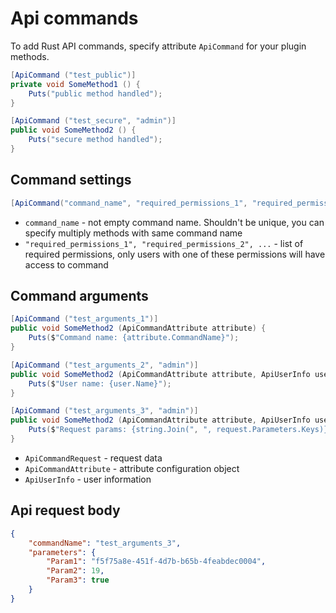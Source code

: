 # Api commands
To add Rust API commands, specify attribute `ApiCommand` for your plugin methods.
```C#
[ApiCommand ("test_public")]
private void SomeMethod1 () {
    Puts("public method handled");
}

[ApiCommand ("test_secure", "admin")]
public void SomeMethod2 () {
    Puts("secure method handled");
}
```

## Command settings 
```C#
[ApiCommand("command_name", "required_permissions_1", "required_permissions_2", ...)]
```

- `command_name` - not empty command name. Shouldn't be unique, you can specify multiply methods with same command name
- `"required_permissions_1", "required_permissions_2", ...` - list of required permissions, only users with one of these permissions will have access to command

## Command arguments
```C#
[ApiCommand ("test_arguments_1")]
public void SomeMethod2 (ApiCommandAttribute attribute) {
    Puts($"Command name: {attribute.CommandName}");
}

[ApiCommand ("test_arguments_2", "admin")]
public void SomeMethod2 (ApiCommandAttribute attribute, ApiUserInfo user) {
    Puts($"User name: {user.Name}");
}

[ApiCommand ("test_arguments_3", "admin")]
public void SomeMethod2 (ApiCommandAttribute attribute, ApiUserInfo user, ApiCommandRequest request) {
    Puts($"Request params: {string.Join(", ", request.Parameters.Keys)}");
}
```

- `ApiCommandRequest` - request data
- `ApiCommandAttribute` - attribute configuration object
- `ApiUserInfo` - user information

## Api request body
```json
{
    "commandName": "test_arguments_3",
    "parameters": {
        "Param1": "f5f75a8e-451f-4d7b-b65b-4feabdec0004",
        "Param2": 19,
        "Param3": true
    }
}
```